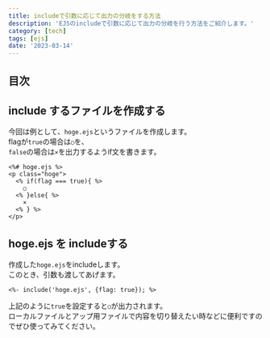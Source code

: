 ```yaml
---
title: includeで引数に応じて出力の分岐をする方法
description: 'EJSのincludeで引数に応じて出力の分岐を行う方法をご紹介します。'
category: [tech]
tags: [ejs]
date: '2023-03-14'
---
```


## 目次

## include するファイルを作成する

今回は例として、`hoge.ejs`というファイルを作成します。  
flagが`true`の場合は`○`を、  
`false`の場合は`×`を出力するようif文を書きます。

```ejs
<%# hoge.ejs %>
<p class="hoge">
  <% if(flag === true){ %>
    ○
  <% }else{ %>
    ×
  <% } %>
</p>
```

## hoge.ejs を includeする

作成した`hoge.ejs`をincludeします。  
このとき、引数も渡してあげます。

```ejs
<%- include('hoge.ejs', {flag: true}); %>
```

上記のように`true`を設定すると`○`が出力されます。  
ローカルファイルとアップ用ファイルで内容を切り替えたい時などに便利ですのでぜひ使ってみてください。

